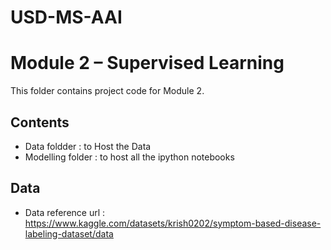 # USD-MS-AAI
# Module 2 – Supervised Learning

This folder contains project code for Module 2.

## Contents
-  Data foldder : to Host the Data
- Modelling folder : to host all the ipython notebooks

## Data 
 - Data reference url : https://www.kaggle.com/datasets/krish0202/symptom-based-disease-labeling-dataset/data
 


